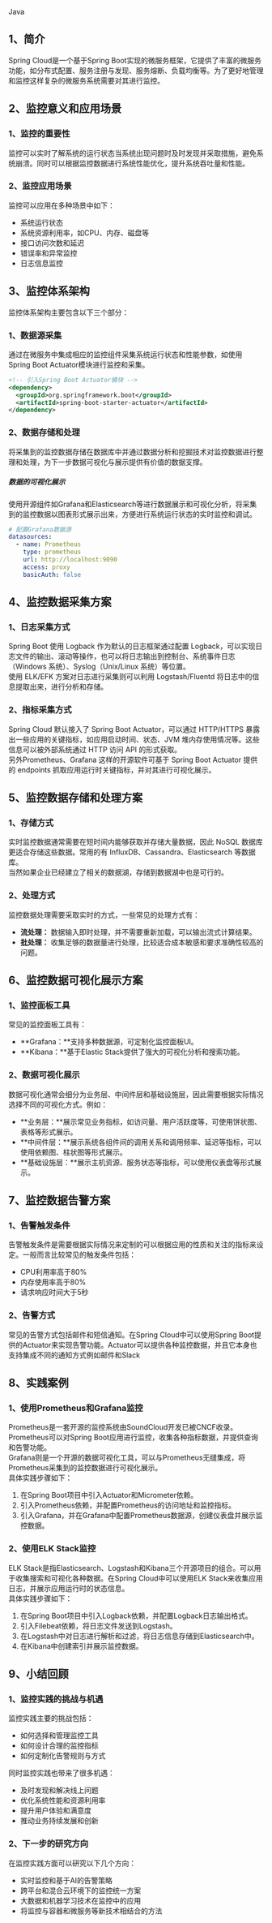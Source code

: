 Java
<a name="vkKnJ"></a>
## 1、简介
Spring Cloud是一个基于Spring Boot实现的微服务框架，它提供了丰富的微服务功能，如分布式配置、服务注册与发现、服务熔断、负载均衡等。为了更好地管理和监控这样复杂的微服务系统需要对其进行监控。
<a name="DPYfg"></a>
## 2、监控意义和应用场景
<a name="I4PkL"></a>
### 1、监控的重要性
监控可以实时了解系统的运行状态当系统出现问题时及时发现并采取措施，避免系统崩溃。同时可以根据监控数据进行系统性能优化，提升系统吞吐量和性能。
<a name="Yjtuh"></a>
### 2、监控应用场景
监控可以应用在多种场景中如下：

- 系统运行状态
- 系统资源利用率，如CPU、内存、磁盘等
- 接口访问次数和延迟
- 错误率和异常监控
- 日志信息监控
<a name="Uv3lA"></a>
## 3、监控体系架构
监控体系架构主要包含以下三个部分：
<a name="XjLRN"></a>
### 1、数据源采集
通过在微服务中集成相应的监控组件采集系统运行状态和性能参数，如使用Spring Boot Actuator模块进行监控和采集。
```xml
<!-- 引入Spring Boot Actuator模块 -->
<dependency>
  <groupId>org.springframework.boot</groupId>
  <artifactId>spring-boot-starter-actuator</artifactId>
</dependency>
```
<a name="L2P6P"></a>
### 2、数据存储和处理
将采集到的监控数据存储在数据库中并通过数据分析和挖掘技术对监控数据进行整理和处理，为下一步数据可视化与展示提供有价值的数据支撑。
<a name="UvlF5"></a>
##### 数据的可视化展示
使用开源组件如Grafana和Elasticsearch等进行数据展示和可视化分析，将采集到的监控数据以图表形式展示出来，方便进行系统运行状态的实时监控和调试。
```yaml
# 配置Grafana数据源
datasources:
  - name: Prometheus
    type: prometheus
    url: http://localhost:9090
    access: proxy
    basicAuth: false
```
<a name="tL095"></a>
## 4、监控数据采集方案
<a name="QuQsd"></a>
### 1、日志采集方式
Spring Boot 使用 Logback 作为默认的日志框架通过配置 Logback，可以实现日志文件的输出、滚动等操作，也可以将日志输出到控制台、系统事件日志（Windows 系统）、Syslog（Unix/Linux 系统）等位置。<br />使用 ELK/EFK 方案对日志进行采集则可以利用 Logstash/Fluentd 将日志中的信息提取出来，进行分析和存储。
<a name="mJYri"></a>
### 2、指标采集方式
Spring Cloud 默认接入了 Spring Boot Actuator，可以通过 HTTP/HTTPS 暴露出一些应用的关键指标，如应用启动时间、状态、JVM 堆内存使用情况等。这些信息可以被外部系统通过 HTTP 访问 API 的形式获取。<br />另外Prometheus、Grafana 这样的开源软件可基于 Spring Boot Actuator 提供的 endpoints 抓取应用运行时关键指标，并对其进行可视化展示。
<a name="KcAZP"></a>
## 5、监控数据存储和处理方案
<a name="wcfvW"></a>
### 1、存储方式
实时监控数据通常需要在短时间内能够获取并存储大量数据，因此 NoSQL 数据库更适合存储这些数据。常用的有 InfluxDB、Cassandra、Elasticsearch 等数据库。<br />当然如果企业已经建立了相关的数据湖，存储到数据湖中也是可行的。
<a name="UVupW"></a>
### 2、处理方式
监控数据处理需要采取实时的方式，一些常见的处理方式有：

- **流处理：** 数据输入即时处理，并不需要重新加载，可以输出流式计算结果。
- **批处理：** 收集足够的数据量进行处理，比较适合成本敏感和要求准确性较高的问题。
<a name="Mbe0A"></a>
## 6、监控数据可视化展示方案
<a name="pLcVN"></a>
### 1、监控面板工具
常见的监控面板工具有：

- **Grafana：**支持多种数据源，可定制化监控面板UI。
- **Kibana：**基于Elastic Stack提供了强大的可视化分析和搜索功能。
<a name="KaQ5M"></a>
### 2、数据可视化展示
数据可视化通常会细分为业务层、中间件层和基础设施层，因此需要根据实际情况选择不同的可视化方式。例如：

- **业务层：**展示常见业务指标，如访问量、用户活跃度等，可使用饼状图、表格等形式展示。
- **中间件层：**展示系统各组件间的调用关系和调用频率、延迟等指标，可以使用依赖图、柱状图等形式展示。
- **基础设施层：**展示主机资源、服务状态等指标，可以使用仪表盘等形式展示。
<a name="WCzYj"></a>
## 7、监控数据告警方案
<a name="DVP9F"></a>
### 1、告警触发条件
告警触发条件是需要根据实际情况来定制的可以根据应用的性质和关注的指标来设定。一般而言比较常见的触发条件包括：

- CPU利用率高于80%
- 内存使用率高于80%
- 请求响应时间大于5秒
<a name="bkn4b"></a>
### 2、告警方式
常见的告警方式包括邮件和短信通知。在Spring Cloud中可以使用Spring Boot提供的Actuator来实现告警功能。Actuator可以提供各种监控数据，并且它本身也支持集成不同的通知方式例如邮件和Slack
<a name="aKsM8"></a>
## 8、实践案例
<a name="JxM4A"></a>
### 1、使用Prometheus和Grafana监控
Prometheus是一套开源的监控系统由SoundCloud开发已被CNCF收录。Prometheus可以对Spring Boot应用进行监控，收集各种指标数据，并提供查询和告警功能。<br />Grafana则是一个开源的数据可视化工具，可以与Prometheus无缝集成，将Prometheus采集到的监控数据进行可视化展示。<br />具体实践步骤如下：

1. 在Spring Boot项目中引入Actuator和Micrometer依赖。
2. 引入Prometheus依赖，并配置Prometheus的访问地址和监控指标。
3. 引入Grafana，并在Grafana中配置Prometheus数据源，创建仪表盘并展示监控数据。
<a name="JNyZ2"></a>
### 2、使用ELK Stack监控
ELK Stack是指Elasticsearch、Logstash和Kibana三个开源项目的组合。可以用于收集搜索和可视化各种数据。在Spring Cloud中可以使用ELK Stack来收集应用日志，并展示应用运行时的状态信息。<br />具体实践步骤如下：

1. 在Spring Boot项目中引入Logback依赖，并配置Logback日志输出格式。
2. 引入Filebeat依赖，将日志文件发送到Logstash。
3. 在Logstash中对日志进行解析和过滤，将日志信息存储到Elasticsearch中。
4. 在Kibana中创建索引并展示监控数据。
<a name="TItmG"></a>
## 9、小结回顾
<a name="WLW1V"></a>
### 1、监控实践的挑战与机遇
监控实践主要的挑战包括：

- 如何选择和管理监控工具
- 如何设计合理的监控指标
- 如何定制化告警规则与方式

同时监控实践也带来了很多机遇：

- 及时发现和解决线上问题
- 优化系统性能和资源利用率
- 提升用户体验和满意度
- 推动业务持续发展和创新
<a name="MMXE5"></a>
### 2、下一步的研究方向
在监控实践方面可以研究以下几个方向：

- 实时监控和基于AI的告警策略
- 跨平台和混合云环境下的监控统一方案
- 大数据和机器学习技术在监控中的应用
- 将监控与容器和微服务等新技术相结合的方法
